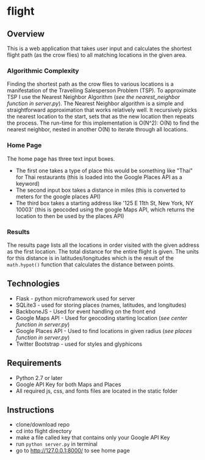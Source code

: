# flight

## Overview

This is a web application that takes user input and calculates the shortest flight path (as the crow flies)
to all matching locations in the given area.

### Algorithmic Complexity

Finding the shortest path as the crow flies to various locations is a manifestation of the
Travelling Salesperson Problem (TSP).
To approximate TSP I use the Nearest Neighbor Algorithm (_see the nearest_neighbor function in server.py_). The Nearest Neighbor algorithm is a simple and straightforward
approximation that works relatively well. It recursively picks the nearest location to the start,
sets that as the new location then repeats the process. The run-time for this implementation is O(N^2): O(N)
to find the nearest neighbor, nested in another O(N) to iterate through all locations.

### Home Page

The home page has three text input boxes.
  + The first one takes a type of place this would be something like "Thai" for Thai restaurants (this is loaded into the Google Places API as a keyword)
  + The second input box takes a distance in miles (this is converted to meters for the google places API)
  + The third box takes a starting address like '125 E 11th St, New York, NY 10003' (this is geocoded using the google Maps API, which returns the location to then be used by the places API)

### Results

The results page lists all the locations in order visited with the given address as the first location. The total distance for the entire flight is given. The units for this distance is in latitudes/longitudes which is
the result of the `math.hypot()` function that calculates the distance between points.

## Technologies

+ Flask - python microframework used for server
+ SQLite3 - used for storing places (names, latitudes, and longitudes)
+ BackboneJS - Used for event handling on the front end
+ Google Maps API - Used for geocoding starting location (_see center function in server.py_)
+ Google Places API - Used to find locations in given radius (_see places function in server.py_)
+ Twitter Bootstrap - used for styles and glyphicons

## Requirements

+ Python 2.7 or later
+ Google API Key for both Maps and Places
+ All required js, css, and fonts files are located in the static folder

## Instructions
+ clone/download repo
+ cd into flight directory
+ make a file called key that contains only your Google API Key
+ run `python server.py` in terminal
+ go to http://127.0.0.1:8000/ to see home page
